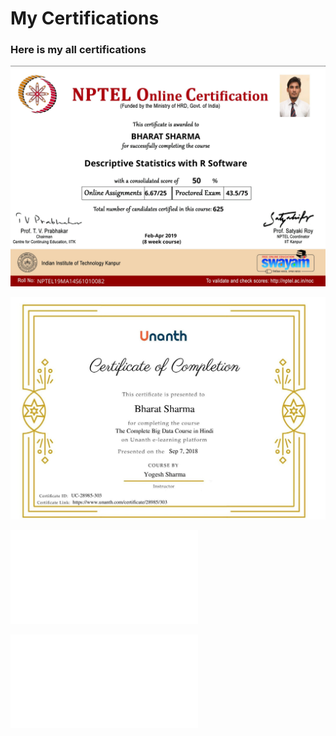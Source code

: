 # My Certifications
### Here is my all certifications

![R Certificate issues by Issued NPTEL](MyCertificationList/NPTEL%20R%20Certificate.jpg)

![Big Data Certificate by Unanth Issued Academy](MyCertificationList/Big%20Data%20Certificate.jpg)

![Networking Certificate Issued by Cisco](MyCertificationList/BharatSharma-NETWORKING%2BLAB-Certificate.pdf)

![Deep Learning Certificate by Issued Udemy](MyCertificationList/Deep%20Learning%20by%20R.pdf)
